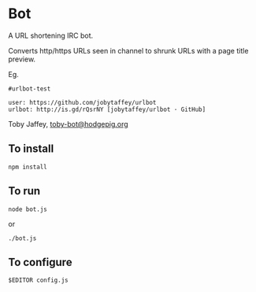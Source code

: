 Bot
===

A URL shortening IRC bot.

Converts http/https URLs seen in channel to shrunk URLs with a page title preview.

Eg.

```
#urlbot-test

user: https://github.com/jobytaffey/urlbot
urlbot: http://is.gd/rQsrNY [jobytaffey/urlbot · GitHub]
```

Toby Jaffey, <toby-bot@hodgepig.org>

To install
----------

```
npm install
```

To run
------

```
node bot.js
```

or

```
./bot.js
```

To configure
------------

```
$EDITOR config.js
```
